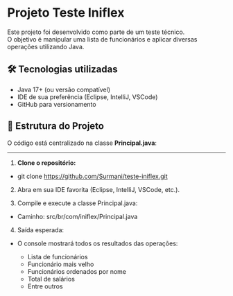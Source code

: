 # Projeto Teste Iniflex

Este projeto foi desenvolvido como parte de um teste técnico.  
O objetivo é manipular uma lista de funcionários e aplicar diversas operações utilizando Java.

## 🛠 Tecnologias utilizadas
- Java 17+ (ou versão compatível)
- IDE de sua preferência (Eclipse, IntelliJ, VSCode)
- GitHub para versionamento


## 📂 Estrutura do Projeto
O código está centralizado na classe **Principal.java**:

--------------------------------------------------------

1. **Clone o repositório:**
 - git clone https://github.com/Surmani/teste-iniflex.git
2. Abra em sua IDE favorita (Eclipse, IntelliJ, VSCode, etc.).

3. Compile e execute a classe Principal.java:

 - Caminho: src/br/com/iniflex/Principal.java

4. Saída esperada:

 - O console mostrará todos os resultados das operações:

   - Lista de funcionários
   - Funcionário mais velho
   - Funcionários ordenados por nome
   - Total de salários
   - Entre outros
